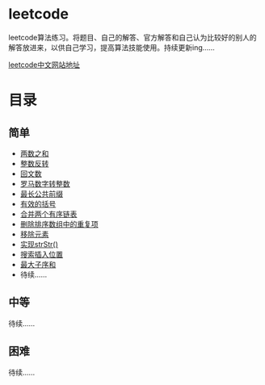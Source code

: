 # leetcode
leetcode算法练习。将题目、自己的解答、官方解答和自己认为比较好的别人的解答放进来，以供自己学习，提高算法技能使用。持续更新ing……

[leetcode中文网站地址](https://leetcode-cn.com)



# 目录

## 简单

- [两数之和](easy/两数之和.md)
- [整数反转](easy/整数反转.md)
- [回文数](easy/回文数.md)
- [罗马数字转整数](easy/罗马数字转整数.md)
- [最长公共前缀](easy/最长公共前缀.md)
- [有效的括号](easy/有效的括号.md)
- [合并两个有序链表](easy/合并两个有序链表.md)
- [删除排序数组中的重复项](easy/删除排序数组中的重复项.md)
- [移除元素](easy/移除元素.md)
- [实现strStr()](easy/实现strStr().md)
- [搜索插入位置](easy/搜索插入位置.md)
- [最大子序和](easy/最大子序和.md)
- 待续……

## 中等

待续……

## 困难

待续……